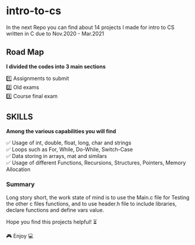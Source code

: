 # intro-to-cs
In the next Repo you can find about 14 projects I made for intro to CS written in C due to Nov.2020 - Mar.2021

## Road Map
**I divided the codes into 3 main sections**

1️⃣ Assignments to submit\
2️⃣ Old exams\
3️⃣ Course final exam

## SKILLS
**Among the various capabilities you will find**

✅ Usage of int, double, float, long, char and strings\
✅ Loops such as For, While, Do-While, Switch-Case\
✅ Data storing in arrays, mat and similars\
✅ Usage of different Functions, Recursions, Structures, Pointers, Memory Allocation


### Summary
Long story short, the work state of mind is to use the Main.c file for Testing the other c files functions,
and to use header.h file to include libraries, declare functions and define vars value.

Hope you find this projects helpful! ⏳

🎮 Enjoy 💻
